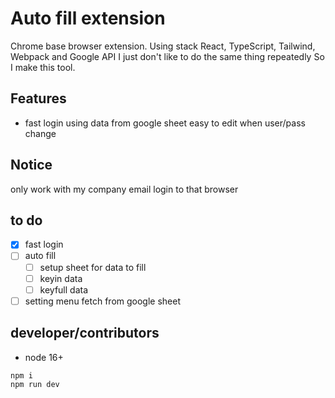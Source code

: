 # Auto fill extension

Chrome base browser extension.
Using stack React, TypeScript, Tailwind, Webpack and Google API
I just don't like to do the same thing repeatedly So I make this tool.

## Features

-   fast login using data from google sheet easy to edit when user/pass change

## Notice

only work with my company email login to that browser

## to do

-   [x] fast login
-   [ ] auto fill
    -   [ ] setup sheet for data to fill
    -   [ ] keyin data
    -   [ ] keyfull data
-   [ ] setting menu fetch from google sheet

## developer/contributors

-   node 16+

```bash
npm i
npm run dev
```
